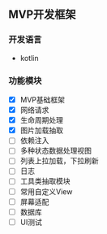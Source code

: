 ## MVP开发框架

### 开发语言
- kotlin

### 功能模块
- [x] MVP基础框架
- [x] 网络请求
- [x] 生命周期处理
- [x] 图片加载抽取
- [ ] 依赖注入
- [ ] 多种状态数据处理视图
- [ ] 列表上拉加载，下拉刷新
- [ ] 日志
- [ ] 工具类抽取模块
- [ ] 常用自定义View
- [ ] 屏幕适配
- [ ] 数据库
- [ ] UI测试